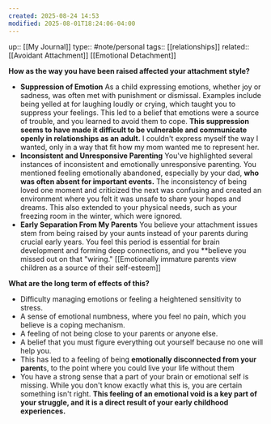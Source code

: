 ```yaml
---
created: 2025-08-24 14:53
modified: 2025-08-01T18:24:06-04:00
---
```

up:: [[My Journal]]
type:: #note/personal
tags:: [[relationships]]
related:: [[Avoidant Attachment]] [[Emotional Detachment]]


**How as the way you have been raised affected your attachment style?**
- **Suppression of Emotion**
	As a child expressing emotions, whether joy or sadness, was often met with punishment or dismissal. Examples include being yelled at for laughing loudly or crying, which taught you to suppress your feelings. This led to a belief that emotions were a source of trouble, and you learned to avoid them to cope. **This suppression seems to have made it difficult to be vulnerable and communicate openly in relationships as an adult.**  I couldn't express myself the way I wanted, only in a way that fit how my mom wanted me to represent her.
- **Inconsistent and Unresponsive Parenting**
	You've highlighted several instances of inconsistent and emotionally unresponsive parenting. You mentioned feeling emotionally abandoned, especially by your dad, **who was often absent for important events.** The inconsistency of being loved one moment and criticized the next was confusing and created an environment where you felt it was unsafe to share your hopes and dreams. This also extended to your physical needs, such as your freezing room in the winter, which were ignored.
- **Early Separation From My Parents**
	You believe your attachment issues stem from being raised by your aunts instead of your parents during crucial early years. You feel this period is essential for brain development and forming deep connections, and you **believe you missed out on that "wiring."
 [[Emotionally immature parents view children as a source of their self-esteem]]


**What are the long term of effects of this?**
 * Difficulty managing emotions or feeling a heightened sensitivity to stress.
 * A sense of emotional numbness, where you feel no pain, which you believe is a coping mechanism.
 * A feeling of not being close to your parents or anyone else.
 * A belief that you must figure everything out yourself because no one will help you.
 * This has led to a feeling of being **emotionally disconnected from your parent**s, to the point where you could live your life without them
 * You have a strong sense that a part of your brain or emotional self is missing. While you don't know exactly what this is, you are certain something isn't right. **This feeling of an emotional void is a key part of your struggle, and it is a direct result of your early childhood experiences.**
